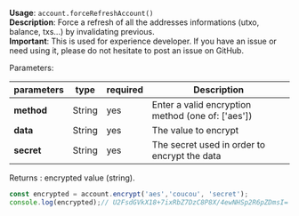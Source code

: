 **Usage**: `account.forceRefreshAccount()`    
**Description**: Force a refresh of all the addresses informations (utxo, balance, txs...) by invalidating previous.   
**Important**: This is used for experience developer. If you have an issue or need using it, please do not hesitate to post an issue on GitHub.   

Parameters: 

| parameters        | type   | required       | Description                                      |  
|-------------------|--------|----------------| -------------------------------------------------|
| **method**        | String | yes            | Enter a valid encryption method (one of: ['aes'])|
| **data**          | String | yes            | The value to encrypt                             |
| **secret**        | String | yes            | The secret used in order to encrypt the data     |

Returns : encrypted value (string).   

```js
const encrypted = account.encrypt('aes','coucou', 'secret');
console.log(encrypted);// U2FsdGVkX18+7ixRbZ7DzC8P8X/4ewNHSp2R6pZDmsI=

